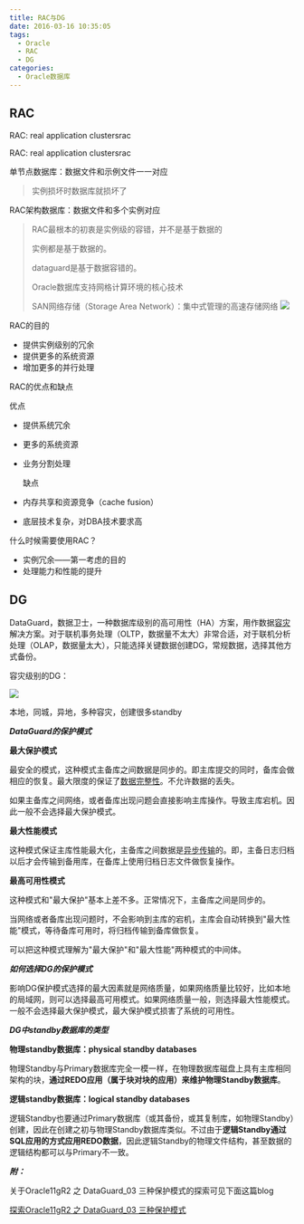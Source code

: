 ```yaml
---
title: RAC与DG
date: 2016-03-16 10:35:05
tags:
  - Oracle
  - RAC
  - DG
categories:
  - Oracle数据库
---
```

## RAC

RAC: real application clustersrac	

RAC: real application clustersrac	

单节点数据库：数据文件和示例文件一一对应

> 实例损坏时数据库就损坏了

RAC架构数据库：数据文件和多个实例对应

> RAC最根本的初衷是实例级的容错，并不是基于数据的
>
> 实例都是基于数据的。
>
> dataguard是基于数据容错的。
>
> Oracle数据库支持网格计算环境的核心技术
>
> SAN网络存储（Storage Area Network）：集中式管理的高速存储网络
> ![](https://flowsnow.oss-cn-shanghai.aliyuncs.com/history/Oracle-RAC%E6%9E%B6%E6%9E%84.png)



RAC的目的

- 提供实例级别的冗余
- 提供更多的系统资源
- 增加更多的并行处理

RAC的优点和缺点

  优点

- 提供系统冗余

- 更多的系统资源

- 业务分割处理

  缺点

- 内存共享和资源竞争（cache fusion）

- 底层技术复杂，对DBA技术要求高

什么时候需要使用RAC？

- 实例冗余——第一考虑的目的
- 处理能力和性能的提升

<!--more-->

## DG

DataGuard，数据卫士，一种数据库级别的高可用性（HA）方案，用作数据[容灾](http://baike.baidu.com/view/1088749.htm)解决方案。对于联机事务处理（OLTP，数据量不太大）非常合适，对于联机分析处理（OLAP，数据量太大），只能选择关键数据创建DG，常规数据，选择其他方式备份。



容灾级别的DG：

![](https://flowsnow.oss-cn-shanghai.aliyuncs.com/history/Oracle-%E5%AE%B9%E7%81%BE%E7%BA%A7%E5%88%AB%E7%9A%84DG.png)

本地，同城，异地，多种容灾，创建很多standby



***DataGuard的保护模式***

**最大保护模式**

最安全的模式，这种模式主备库之间数据是同步的。即主库提交的同时，备库会做相应的恢复。最大限度的保证了[数据完整性](http://baike.baidu.com/view/702953.htm)。不允许数据的丢失。

如果主备库之间网络，或者备库出现问题会直接影响主库操作。导致主库宕机。因此一般不会选择最大保护模式。

**最大性能模式**

这种模式保证主库性能最大化，主备库之间数据是[异步传输](http://baike.baidu.com/view/817251.htm)的。即，主备日志归档以后才会传输到备用库，在备库上使用归档日志文件做恢复操作。

**最高可用性模式**

这种模式和"最大保护"基本上差不多。正常情况下，主备库之间是同步的。

当网络或者备库出现问题时，不会影响到主库的宕机，主库会自动转换到"最大性能"模式，等待备库可用时，将归档传输到备库做恢复。

可以把这种模式理解为"最大保护"和"最大性能"两种模式的中间体。



***如何选择DG的保护模式***

影响DG保护模式选择的最大因素就是网络质量，如果网络质量比较好，比如本地的局域网，则可以选择最高可用模式。如果网络质量一般，则选择最大性能模式。一般不会选择最大保护模式，最大保护模式损害了系统的可用性。



***DG中standby数据库的类型***

**物理standby数据库：physical standby databases**

物理Standby与Primary数据库完全一模一样，在物理数据库磁盘上具有主库相同架构的块，**通过REDO应用（属于块对块的应用）来维护物理Standby数据库**。

**逻辑standby数据库：logical standby databases**

逻辑Standby也要通过Primary数据库（或其备份，或其复制库，如物理Standby）创建，因此在创建之初与物理Standby数据库类似。不过由于**逻辑Standby通过SQL应用的方式应用REDO数据**，因此逻辑Standby的物理文件结构，甚至数据的逻辑结构都可以与Primary不一致。



***附：***

关于Oracle11gR2 之  DataGuard_03   三种保护模式的探索可见下面这篇blog

[探索Oracle11gR2 之  DataGuard_03   三种保护模式](https://blog.csdn.net/wuweilong/article/details/9989785)